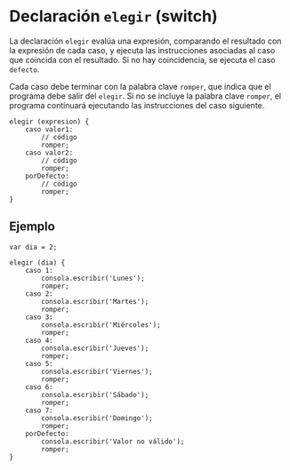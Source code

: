 # Declaración `elegir` (switch)

La declaración `elegir` evalúa una expresión, comparando el resultado con la expresión de cada caso, y ejecuta las instrucciones asociadas al caso que coincida con el resultado. Si no hay coincidencia, se ejecuta el caso `defecto`.

Cada caso debe terminar con la palabra clave `romper`, que indica que el programa debe salir del `elegir`. Si no se incluye la palabra clave `romper`, el programa continuará ejecutando las instrucciones del caso siguiente.

```esjs
elegir (expresion) {
    caso valor1:
        // código
        romper;
    caso valor2:
        // código
        romper;
    porDefecto:
        // código
        romper;
}
```

## Ejemplo

<InlinePlayground>

```esjs
var dia = 2;

elegir (dia) {
    caso 1:
        consola.escribir('Lunes');
        romper;
    caso 2:
        consola.escribir('Martes');
        romper;
    caso 3:
        consola.escribir('Miércoles');
        romper;
    caso 4:
        consola.escribir('Jueves');
        romper;
    caso 5:
        consola.escribir('Viernes');
        romper;
    caso 6:
        consola.escribir('Sábado');
        romper;
    caso 7:
        consola.escribir('Domingo');
        romper;
    porDefecto:
        consola.escribir('Valor no válido');
        romper;
}

```

</InlinePlayground>
